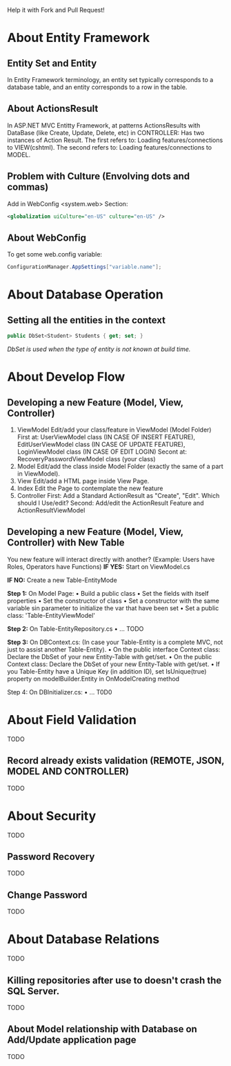 Help it with Fork and Pull Request!

# About Entity Framework

## Entity Set and Entity
In Entity Framework terminology, an entity set typically corresponds to a database table, and an entity corresponds to a row in the table.

## About ActionsResult
In ASP.NET MVC Entitty Framework, at patterns ActionsResults with DataBase (like Create, Update, Delete, etc) in CONTROLLER:
Has two instances of Action Result. The first refers to: Loading features/connections to VIEW(cshtml). The second refers to: Loading features/connections to MODEL.

## Problem with Culture (Envolving dots and commas)
Add in WebConfig <system.web> Section: 
```xml
<globalization uiCulture="en-US" culture="en-US" />
```

## About WebConfig
To get some web.config variable:
```c#
ConfigurationManager.AppSettings["variable.name"];
```

# About Database Operation

## Setting all the entities in the context
```c#
public DbSet<Student> Students { get; set; }
```
_DbSet is used when the type of entity is not known at build time._

# About Develop Flow

## Developing a new Feature (Model, View, Controller)
1. ViewModel
  Edit/add your class/feature in ViewModel (Model Folder)
  First at: UserViewModel class (IN CASE OF INSERT FEATURE), EditUserViewModel class (IN CASE OF UPDATE FEATURE), LoginViewModel class 	(IN CASE OF EDIT LOGIN)
  Secont at: RecoveryPasswordViewModel class (your class)
2. Model
  Edit/add the class inside Model Folder (exactly the same of a part in ViewModel).
3. View
  Edit/add a HTML page inside View Page.
4. Index
  Edit the Page to contemplate the new feature
4. Controller
  First: Add a Standard ActionResult as "Create", "Edit". Which should I Use/edit?
  Second: Add/edit the ActionResult Feature and ActionResultViewModel
	
## Developing a new Feature (Model, View, Controller) with New Table
You new feature will interact directly with another? (Example: Users have Roles, Operators have Functions)
**IF YES:** Start on ViewModel.cs

**IF NO:** Create a new Table-EntityMode

**Step 1:**
On Model Page:
	• Build a public class
	• Set the fields with itself properties
	• Set the constructor of class
	• Set a constructor with the same variable sin parameter to initialize the var that have been set
	• Set a public class: 'Table-EntityViewModel'

**Step 2:**
On Table-EntityRepository.cs
	• ... TODO

**Step 3:**
On DBContext.cs: (In case your Table-Entity is a complete MVC, not just to assist another Table-Entity).
	• On the public interface Context class: Declare the DbSet of your new Entity-Table with get/set.
	• On the public Context class: Declare the DbSet of your new Entity-Table with get/set.
	• If you Table-Entity have a Unique Key (in addition ID), set IsUnique(true) property on modelBuilder.Entity in OnModelCreating method

Step 4:
On DBInitializer.cs:
	• ... T0D0

# About Field Validation
TODO

## Record already exists validation (REMOTE, JSON, MODEL AND CONTROLLER)
TODO

# About Security
TODO

## Password Recovery
TODO

## Change Password
TODO

# About Database Relations
TODO

## Killing repositories after use to doesn't crash the SQL Server.
TODO

## About Model relationship with Database on Add/Update application page
TODO





